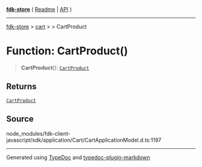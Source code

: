 [**fdk-store**](../../../README.md) ( [Readme](../../../README.md) \| [API](../../../API.md) )

---

[fdk-store](../../../API.md) > [cart](../../README.md) > [<internal>](../README.md) > CartProduct

# Function: CartProduct()

> **CartProduct**(): [`CartProduct`](../type-aliases/type-alias.CartProduct.md)

## Returns

[`CartProduct`](../type-aliases/type-alias.CartProduct.md)

## Source

node_modules/fdk-client-javascript/sdk/application/Cart/CartApplicationModel.d.ts:1197

---

Generated using [TypeDoc](https://typedoc.org/) and [typedoc-plugin-markdown](https://www.npmjs.com/package/typedoc-plugin-markdown)
